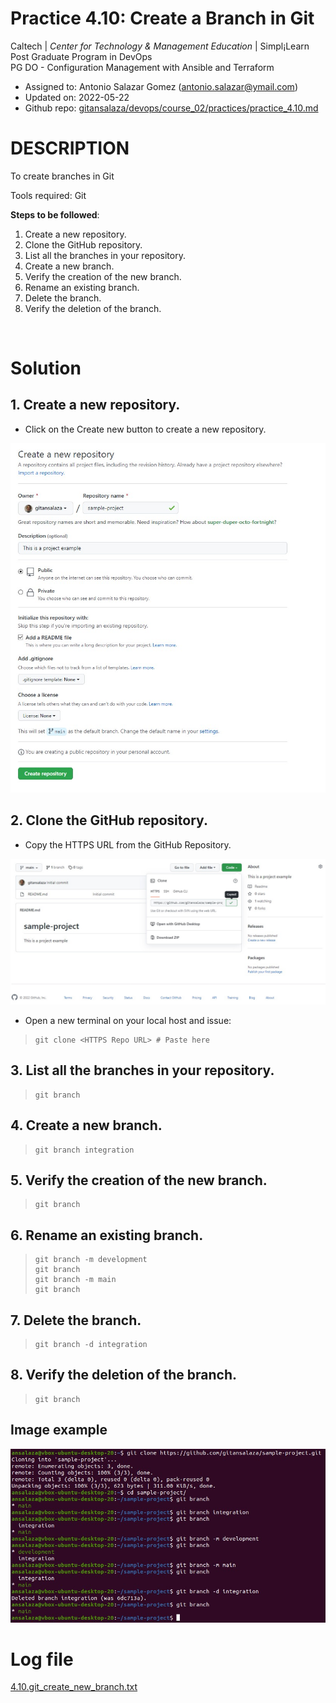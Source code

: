 # Practice 4.10: Create a Branch in Git

Caltech | _Center for Technology & Management Education_ | Simpl¡Learn <br/>
Post Graduate Program in DevOps <br/>
PG DO - Configuration Management with Ansible and Terraform <br/>

- Assigned to: Antonio Salazar Gomez ([antonio.salazar@ymail.com](mailto:antonio.salazar@ymail.com))
- Updated on:  2022-05-22 
- Github repo: [gitansalaza/devops/course_02/practices/practice_4.10.md](https://github.com/gitansalaza/devops/blob/main/course_02/practices/practice_4.10.md)

# DESCRIPTION
To create branches in Git

Tools required: Git

**Steps to be followed**:

1. Create a new repository.
2. Clone the GitHub repository.
3. List all the branches in your repository.
4. Create a new branch.
5. Verify the creation of the new branch.
6. Rename an existing branch.
7. Delete the branch.
8. Verify the deletion of the branch.

<br/>

# Solution
## 1. Create a new repository.

  - Click on the Create new button to create a new repository.

  ![1](images/4.10.create_a_git_branch_01.jpg) 


## 2. Clone the GitHub repository.

  - Copy the HTTPS URL from the GitHub Repository.

  ![2](images/4.10.create_a_git_branch_02.jpg) 

  - Open a new terminal on your local host and issue:
  >```
  > git clone <HTTPS Repo URL> # Paste here
  >```

## 3. List all the branches in your repository.

  >```
  > git branch
  >```


## 4. Create a new branch.

  >```
  > git branch integration
  >```


## 5. Verify the creation of the new branch.

  >```
  > git branch
  >```


## 6. Rename an existing branch.

  >```
  > git branch -m development
  > git branch
  > git branch -m main
  > git branch
  >```


## 7. Delete the branch.

  >```
  > git branch -d integration
  >```

## 8. Verify the deletion of the branch.

  >```
  > git branch
  >```

## Image example
  ![3](images/4.10.create_a_git_branch_03.jpg) 


# Log file
[4.10.git_create_new_branch.txt](logs/4.10.git_create_new_branch.txt) 
